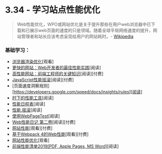 <!-- 3.34 - Learn Site Performance Optimization -->
# 3.34 - 学习站点性能优化
<!-- Web performance optimization, WPO, or website optimization is the field of knowledge about increasing the speed in which web pages are downloaded and displayed on the user's web browser. With the average internet speed increasing globally, it is fitting for website administrators and webmasters to consider the time it takes for websites to render for the visitor.

— Wikipedia -->

> Web性能优化，WPO或网站优化是关于提升那些在用户web浏览器中已下载和已展示web页面的速度的只是领域。随着全球平局网络速度的提升，网站管理者和站长应该考虑呈现给用户的网站耗时。- [Wikipedia](https://en.wikipedia.org/wiki/Web_performance_optimization)

<!-- General Learning: -->
### 基础学习：
<!-- Browser Rendering Optimization [watch]
Even Faster Web Sites: Performance Best Practices for Web Developers [read][$]
High Performance Web Sites: Essential Knowledge for Front-End Engineers [read][$]
JavaScript Performance Rocks [read][$]
PageSpeed Insights Rules [read]
perf-tooling.today [read]
Performance Calendar [read]
perf.rocks [read]
Using WebPageTest [read][$]
Web Performance Daybook Volume 2 [read][$]
Website Performance [watch][$]
Web Performance with Webpack 4 [watch][$]
Website Performance Optimization [watch]
Front-End Performance Checklist 2019 [PDF, Apple Pages, MS Word] [read] -->

- [浏览器渲染优化](https://www.udacity.com/course/browser-rendering-optimization--ud860)[观看]
- [更快的网站：Web开发者的最佳性能实践](https://www.amazon.com/Even-Faster-Web-Sites-Performance/dp/0596522304?&_encoding=UTF8&tag=frontend-handbook-20&linkCode=ur2&linkId=4fe6a82bbf727209ba337ecaa0e516bc&camp=1789&creative=9325)[阅读]
- [高性能网站：前端工程师的关键知识](https://www.amazon.com/High-Performance-Web-Sites-Essential/dp/0596529309/?&_encoding=UTF8&tag=frontend-handbook-20&linkCode=ur2&linkId=e93ab3ea06b7e3e93ee0d868249d0e3f&camp=1789&creative=9325)[阅读][付费]
- [JavaScript性能摇滚](http://javascriptrocks.com/)[阅读][付费]
- [页面速度洞察规则][https://developers.google.com/speed/docs/insights/rules][阅读]
- [时下的性能工具](http://www.perf-tooling.today/)[阅读]
- [性能日程表](http://calendar.perfplanet.com/)[阅读]
- [性能.摇滚](http://perf.rocks/)[阅读]
- [使用WebPageTest](https://www.amazon.com/Using-WebPageTest-Rick-Viscomi/dp/1491902590/ref=sr_1_1?&_encoding=UTF8&tag=frontend-handbook-20&linkCode=ur2&linkId=91a76d5d4b4f47cf4e0d1392cc9cea30&camp=1789&creative=9325)[阅读]
- [Web性能日记 第二卷](https://www.amazon.com/Web-Performance-Daybook-Techniques-Optimizing/dp/1449332919/?&_encoding=UTF8&tag=frontend-handbook-20&linkCode=ur2&linkId=59e32c394c2377bb17af1d801b924d1d&camp=1789&creative=9325)[阅读][付费]
- [网站性能](https://frontendmasters.com/courses/web-performance/)[观看][付费]
- [基于Webpack 4的Web性能](https://frontendmasters.com/courses/performance-webpack/)[观看][付费]
- [网站性能优化](https://www.udacity.com/course/website-performance-optimization--ud884)[观看]
- [前端性能清单2019[PDF, Apple Pages, MS Word]](https://www.smashingmagazine.com/2019/01/front-end-performance-checklist-2019-pdf-pages/)[阅读]